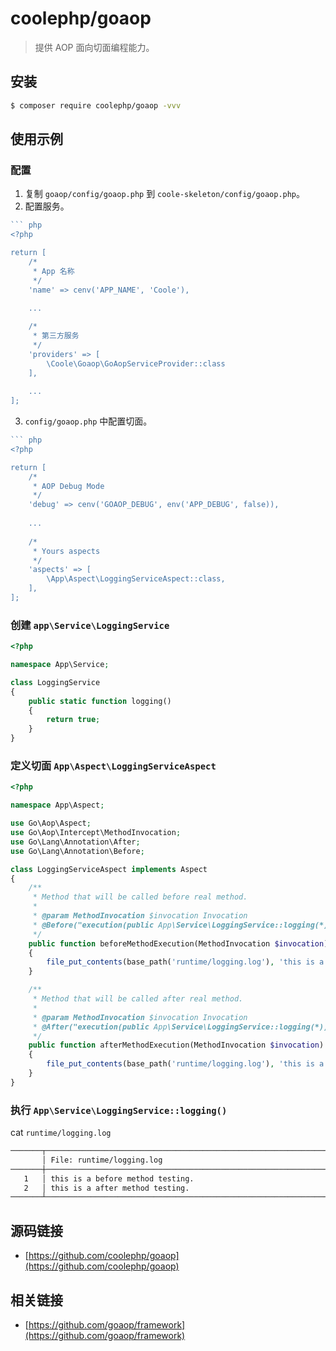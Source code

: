 # coolephp/goaop

> 提供 AOP 面向切面编程能力。

## 安装

``` bash
$ composer require coolephp/goaop -vvv
```

## 使用示例

### 配置

1. 复制 `goaop/config/goaop.php` 到 `coole-skeleton/config/goaop.php`。
2. 配置服务。

``` php
``` php
<?php

return [
    /*
     * App 名称
     */
    'name' => cenv('APP_NAME', 'Coole'),
    
    ...

    /*
     * 第三方服务
     */
    'providers' => [
        \Coole\Goaop\GoAopServiceProvider::class
    ],
    
    ...
];

```

3. `config/goaop.php` 中配置切面。

``` php
``` php
<?php

return [
    /*
     * AOP Debug Mode
     */
    'debug' => cenv('GOAOP_DEBUG', env('APP_DEBUG', false)),
    
    ...
    
    /*
     * Yours aspects
     */
    'aspects' => [
        \App\Aspect\LoggingServiceAspect::class,
    ],
];
```

### 创建 `app\Service\LoggingService`

``` php
<?php

namespace App\Service;

class LoggingService
{
    public static function logging()
    {
        return true;
    }
}
```

### 定义切面 `App\Aspect\LoggingServiceAspect`

``` php
<?php

namespace App\Aspect;

use Go\Aop\Aspect;
use Go\Aop\Intercept\MethodInvocation;
use Go\Lang\Annotation\After;
use Go\Lang\Annotation\Before;

class LoggingServiceAspect implements Aspect
{
    /**
     * Method that will be called before real method.
     *
     * @param MethodInvocation $invocation Invocation
     * @Before("execution(public App\Service\LoggingService::logging(*))")
     */
    public function beforeMethodExecution(MethodInvocation $invocation)
    {
        file_put_contents(base_path('runtime/logging.log'), 'this is a before method testing.'.PHP_EOL, FILE_APPEND);
    }

    /**
     * Method that will be called after real method.
     *
     * @param MethodInvocation $invocation Invocation
     * @After("execution(public App\Service\LoggingService::logging(*))")
     */
    public function afterMethodExecution(MethodInvocation $invocation)
    {
        file_put_contents(base_path('runtime/logging.log'), 'this is a after method testing.'.PHP_EOL, FILE_APPEND);
    }
}
```

### 执行 `App\Service\LoggingService::logging()`

cat `runtime/logging.log`

``` bash
───────┬───────────────────────────────────────────────────────────────────
       │ File: runtime/logging.log
───────┼───────────────────────────────────────────────────────────────────
   1   │ this is a before method testing.
   2   │ this is a after method testing.
───────┴───────────────────────────────────────────────────────────────────
```

## 源码链接

* [https://github.com/coolephp/goaop](https://github.com/coolephp/goaop)

## 相关链接

* [https://github.com/goaop/framework](https://github.com/goaop/framework)

